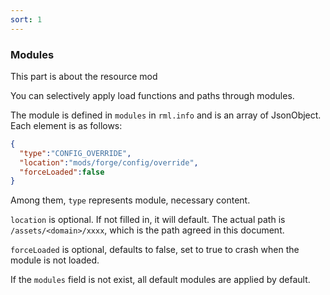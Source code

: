 ```yaml
---
sort: 1
---
```


### Modules

This part is about the resource mod

You can selectively apply load functions and paths through modules.

The module is defined in `modules` in `rml.info` and is an array of JsonObject. Each element is as follows:
```json
{
  "type":"CONFIG_OVERRIDE",
  "location":"mods/forge/config/override",
  "forceLoaded":false
}
```

Among them, `type` represents module, necessary content.

`location` is optional. If not filled in, it will default. The actual path is `/assets/<domain>/xxxx`, which is the path agreed in this document.

`forceLoaded` is optional, defaults to false, set to true to crash when the module is not loaded.

If the `modules` field is not exist, all default modules are applied by default.